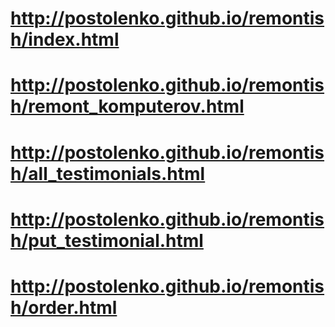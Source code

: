 # http://postolenko.github.io/remontish/index.html
# http://postolenko.github.io/remontish/remont_komputerov.html
# http://postolenko.github.io/remontish/all_testimonials.html
# http://postolenko.github.io/remontish/put_testimonial.html
# http://postolenko.github.io/remontish/order.html